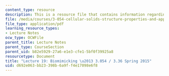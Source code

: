 ```yaml
---
content_type: resource
description: This is a resource file that contains information regarding lecture 19.
file: /media/courses/3-054-cellular-solids-structure-properties-and-applications-spring-2015/d692e063bb23398b6a9ff4e17098e6f8_MIT3_054S15_L19_Biomimicking.pdf
file_type: application/pdf
learning_resource_types:
- Lecture Notes
ocw_type: OCWFile
parent_title: Lecture Notes
parent_type: CourseSection
parent_uid: b82e5929-27a6-e1e3-cfe1-5bf0f39925a8
resourcetype: Document
title: "Lecture 19: Biomimicking \u2013 3.054 / 3.36 Spring 2015"
uid: d692e063-bb23-398b-6a9f-f4e17098e6f8
---
```


